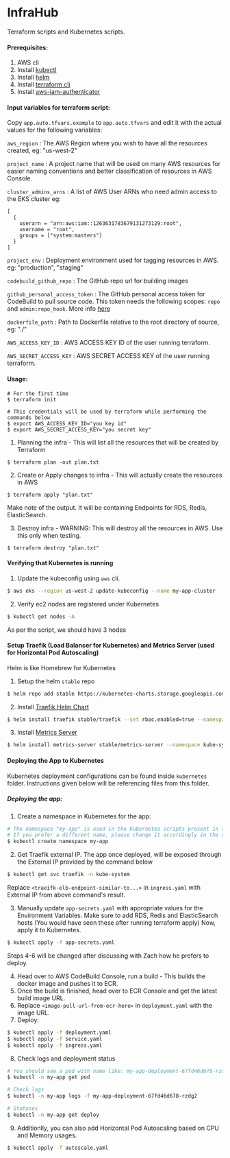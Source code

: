 # InfraHub
Terraform scripts and Kubernetes scripts.

#### Prerequisites:
1. AWS cli
2. Install [kubectl](https://kubernetes.io/docs/tasks/tools/install-kubectl/)
3. Install [helm](https://helm.sh/docs/intro/install/)
4. Install [terraform cli](https://learn.hashicorp.com/terraform/getting-started/install.html)
5. Install [aws-iam-authenticator](https://docs.aws.amazon.com/eks/latest/userguide/install-aws-iam-authenticator.html)

#### Input variables for terraform script:
Copy `app.auto.tfvars.example` to `app.auto.tfvars` and edit it with the actual values for the following variables:

`aws_region` : The AWS Region where you wish to have all the resources created, eg: "us-west-2"

`project_name` : A project name that will be used on many AWS resources for easier naming conventions and better classification of resources in AWS Console.

`cluster_admins_arns` : A list of AWS User ARNs who need admin access to the EKS cluster eg:
```
[
  {
    userarn = "arn:aws:iam::1263631783679131273129:root",
    username = "root",
    groups = ["system:masters"]
  }
]
```

`project_env` : Deployment environment used for tagging resources in AWS. eg: "production", "staging"

`codebuild_github_repo` : The GitHub repo url for building images

`github_personal_access_token` : The GitHub personal access token for CodeBuild to pull source code. This token needs the following scopes: `repo` and `admin:repo_hook`. More info [here](https://developer.github.com/apps/building-oauth-apps/understanding-scopes-for-oauth-apps/)

`dockerfile_path` : Path to Dockerfile relative to the root directory of source, eg: "./"

`AWS_ACCESS_KEY_ID` : AWS ACCESS KEY ID of the user running terraform.

`AWS_SECRET_ACCESS_KEY` : AWS SECRET ACCESS KEY of the user running terraform.

#### Usage:

```
# For the first time
$ terraform init

# This credentials will be used by terraform while performing the commands below
$ export AWS_ACCESS_KEY_ID="you key id"
$ export AWS_SECRET_ACCESS_KEY="you secret key"
```
1. Planning the infra - This will list all the resources that will be created by Terraform
```
$ terraform plan -out plan.txt
```

2. Create or Apply changes to infra - This will actually create the resources in AWS
```
$ terraform apply "plan.txt"
```
Make note of the output. It will be containing Endpoints for RDS, Redis, ElasticSearch.

3. Destroy infra - WARNING: This will destroy all the resources in AWS. Use this only when testing.
```
$ terraform destroy "plan.txt"
```

#### Verifying that Kubernetes is running
1. Update the kubeconfig using `aws` cli.  
```bash
$ aws eks --region us-west-2 update-kubeconfig --name my-app-cluster
```
2. Verify ec2 nodes are registered under Kubernetes
```bash
$ kubectl get nodes -A
```
As per the script, we should have 3 nodes

#### Setup Traefik (Load Balancer for Kubernetes) and Metrics Server (used for Horizontal Pod Autoscaling)
Helm is like Homebrew for Kubernetes

1. Setup the helm `stable` repo
```bash
$ helm repo add stable https://kubernetes-charts.storage.googleapis.com/
```
2. Install [Traefik Helm Chart](https://hub.helm.sh/charts/stable/traefik)
```bash
$ helm install traefik stable/traefik --set rbac.enabled=true --namespace kube-system
```
3. Install [Metrics Server](https://hub.helm.sh/charts/stable/metrics-server)
```bash
$ helm install metrics-server stable/metrics-server --namespace kube-system
```

#### Deploying the App to Kubernetes
Kubernetes deployment configurations can be found inside `kubernetes` folder. Instructions given below will be referencing files from this folder.

##### Deploying the app:
1. Create a namespace in Kubernetes for the app:
```bash
# The namespace "my-app" is used in the Kubernetes scripts present in this repo.
# If you prefer a different name, please change it accordingly in the scripts as well.
$ kubectl create namespace my-app
```
2. Get Traefik external IP. The app once deployed, will be exposed through the External IP provided by the command below
```bash
$ kubectl get svc traefik -n kube-system
```
Replace `<traeifk-elb-endpoint-similar-to...>` in `ingress.yaml` with External IP from above command's result.

3. Manually update `app-secrets.yaml` with appropriate values for the Environment Variables. Make sure to add RDS, Redis and ElasticSearch hosts (You would have seen these after running terraform apply)
Now, apply it to Kubernetes. 
```bash
$ kubectl apply -f app-secrets.yaml
```
Steps 4-6 will be changed after discussing with Zach how he prefers to deploy.  

4. Head over to AWS CodeBuild Console, run a build - This builds the docker image and pushes it to ECR.
5. Once the build is finished, head over to ECR Console and get the latest build image URL.
6. Replace `<image-pull-url-from-ecr-here>` in `deployment.yaml` with the image URL.
7. Deploy:
```bash
$ kubectl apply -f deployment.yaml
$ kubectl apply -f service.yaml
$ kubectl apply -f ingress.yaml
```
8. Check logs and deployment status
```bash
# You should see a pod with name like: my-app-deployment-67fd46d678-rzdg2
$ kubectl -n my-app get pod

# Check logs
$ kubectl -n my-app logs -f my-app-deployment-67fd46d678-rzdg2

# Statuses
$ kubectl -n my-app get deploy
```
9. Additionlly, you can also add Horizontal Pod Autoscaling based on CPU and Memory usages.
```bash
$ kubectl apply -f autoscale.yaml
```
